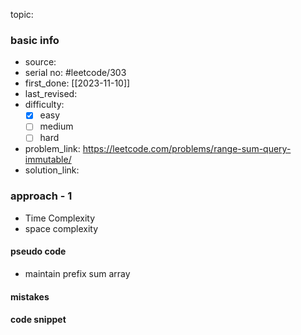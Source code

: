topic:

### basic info
- source: 
- serial no: #leetcode/303 
- first_done: [[2023-11-10]]
- last_revised:
- difficulty:
	- [x] easy
	- [ ] medium
	- [ ] hard
- problem_link: https://leetcode.com/problems/range-sum-query-immutable/
- solution_link:

### approach - 1
- Time Complexity
- space complexity

#### pseudo code
- maintain prefix sum array
#### mistakes

#### code snippet
```python

```